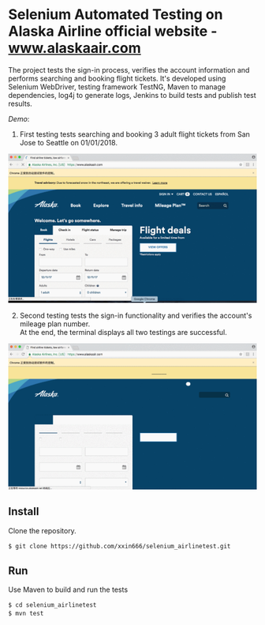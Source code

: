 # Selenium Automated Testing on Alaska Airline official website - www.alaskaair.com

The project tests the sign-in process, verifies the account information and performs searching and booking flight tickets. It's developed using Selenium WebDriver, testing framework TestNG, Maven to manage dependencies, log4j to generate logs, Jenkins to build tests and publish test results.

*Demo*:  
1. First testing tests searching and booking 3 adult flight tickets from San Jose to Seattle on 01/01/2018.  

![demo](./demo/demo_test1.gif)

2. Second testing tests the sign-in functionality and verifies the account's mileage plan number.  
   At the end, the terminal displays all two testings are successful.

![demo](./demo/demo_test2.gif)

## Install

Clone the repository.
```bash
$ git clone https://github.com/xxin666/selenium_airlinetest.git
```

## Run
Use Maven to build and run the tests
```bash
$ cd selenium_airlinetest
$ mvn test
```
